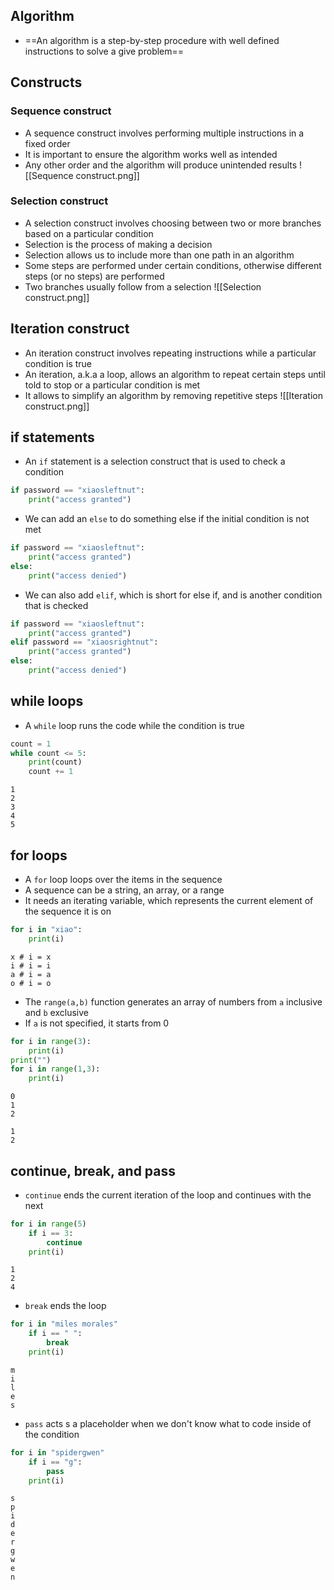 ## Algorithm
- ==An algorithm is a step-by-step procedure with well defined instructions to solve a give problem==
## Constructs
### Sequence construct
- A sequence construct involves performing multiple instructions in a fixed order
- It is important to ensure the algorithm works well as intended
- Any other order and the algorithm will produce unintended results
![[Sequence construct.png]]
### Selection construct
- A selection construct involves choosing between two or more branches based on a particular condition
- Selection is the process of making a decision
- Selection allows us to include more than one path in an algorithm
- Some steps are performed under certain conditions, otherwise different steps (or no steps) are performed
- Two branches usually follow from a selection
![[Selection construct.png]]
## Iteration construct
- An iteration construct involves repeating instructions while a particular condition is true
- An iteration, a.k.a a loop, allows an algorithm to repeat certain steps until told to stop or a particular condition is met
- It allows to simplify an algorithm by removing repetitive steps
![[Iteration construct.png]]
## if statements
- An `if` statement is a selection construct that is used to check a condition
```Python
if password == "xiaosleftnut":
	print("access granted")
```
- We can add an `else` to do something else if the initial condition is not met
```Python
if password == "xiaosleftnut":
	print("access granted")
else:
	print("access denied")
```
- We can also add `elif`, which is short for else if, and is another condition that is checked
```Python
if password == "xiaosleftnut":
	print("access granted")
elif password == "xiaosrightnut":
	print("access granted")
else:
	print("access denied")
```
## while loops
- A `while` loop runs the code while the condition is true
```Python
count = 1 
while count <= 5:
	print(count)
	count += 1
```

```Terminal
1
2
3
4
5
```
## for loops
- A `for` loop loops over the items in the sequence
- A sequence can be a string, an array, or a range
- It needs an iterating variable, which represents the current element of the sequence it is on
```Python
for i in "xiao":
	print(i)
```
```Terminal
x # i = x
i # i = i
a # i = a
o # i = o
```
- The `range(a,b)` function generates an array of numbers from `a` inclusive and `b` exclusive
- If `a` is not specified, it starts from 0
```Python
for i in range(3):
	print(i)
print("")
for i in range(1,3):
	print(i)
```
```Terminal
0
1
2

1
2
```
## continue, break, and pass
- `continue` ends the current iteration of the loop and continues with the next
```Python
for i in range(5)
	if i == 3:
		continue
	print(i)
```
```Terminal
1
2
4
```
- `break` ends the loop
```Python
for i in "miles morales"
	if i == " ":
		break
	print(i)
```
```Terminal
m
i
l
e
s
```
- `pass` acts s a placeholder when we don't know what to code inside of the condition

```Python
for i in "spidergwen"
	if i == "g":
		pass
	print(i)
```
```Terminal
s
p
i
d
e
r
g
w
e
n
```